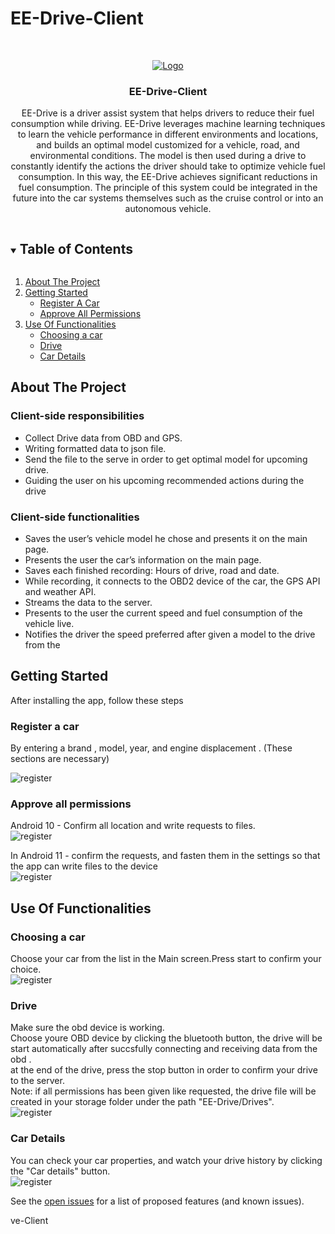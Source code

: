 # EE-Drive-Client

<!-- PROJECT LOGO -->
<br />
<p align="center">
  <a href="https://github.com/EE-Drive/EE-Drive-Client">
    <img src="images/logo.png" alt="Logo">
  </a>

  <h3 align="center">EE-Drive-Client</h3>

  <p align="center">
    EE-Drive is a driver assist system that helps drivers to reduce their fuel consumption while driving. EE-Drive leverages machine learning techniques to learn the vehicle performance in different environments and locations, and builds an optimal model customized for a vehicle, road, and environmental conditions. The model is then used during a drive to constantly identify the actions the driver should take to optimize vehicle fuel consumption. In this way, the EE-Drive achieves significant reductions in fuel consumption. The principle of this system could be integrated in the future into the car systems themselves such as the cruise control or into an autonomous vehicle.
    <br />
  </p>
</p>

<!-- TABLE OF CONTENTS -->
<details open="open">
  <summary><h2 style="display: inline-block">Table of Contents</h2></summary>
  <ol>
    <li>
      <a href="#about-the-project">About The Project</a>
    </li>
    <li>
      <a href="#getting-started">Getting Started</a>
      <ul>
        <li><a href="#register-a-car">Register A Car</a></li>
         <li><a href="#approve-all-permissions ">Approve All Permissions</a></li>
      </ul
    </li>
            <li>
      <a href="#use-of-functionalities">Use Of Functionalities</a>
                <ul>
        <li><a href="#choosing-a-car">Choosing a car</a></li>
         <li><a href="#drive ">Drive</a></li>
        <li><a href="#car-details">Car Details</a></li>
      </ul  
    </li>
  </ol>
</details>

<!-- ABOUT THE PROJECT -->

## About The Project

### Client-side responsibilities

- Collect Drive data from OBD and GPS.
- Writing formatted data to json file.
- Send the file to the serve in order to get optimal model for upcoming drive.
- Guiding the user on his upcoming recommended actions during the drive

### Client-side functionalities

- Saves the user’s vehicle model he chose and presents it on the main page.
- Presents the user the car’s information on the main page.
- Saves each finished recording: Hours of drive, road and date.
- While recording, it connects to the OBD2 device of the car, the GPS API and weather API.
- Streams the data to the server.
- Presents to the user the current speed and fuel consumption of the vehicle live.
- Notifies the driver the speed preferred after given a model to the drive from the 


<!-- GETTING STARTED -->

## Getting Started

After installing the app, follow these steps


### Register a car

By entering a brand , model, year, and engine displacement . (These sections are necessary)


 <img src="images/screenshot_Register.png" alt="register">


### Approve all permissions 

Android 10 - Confirm all location and write requests to files.<br>
    <img src="images/screenshot_permission_10.png" alt="register">

In Android 11 - confirm the requests, and fasten them in the settings so that the app can write files to the device<br>
 <img src="images/screenshot_permission_11.png" alt="register">


   ## Use Of Functionalities 
      
 ### Choosing a car
  Choose your car from the list in the Main screen.Press start to confirm your choice.<br>
   <img src="images/screenshot_choose.png" alt="register">
  
 ### Drive
Make sure the obd device is working.<br>
Choose youre OBD device by clicking the bluetooth button, the drive will be start automatically after succsfully connecting and receiving data from the obd .<br>
  at the end of the drive, press the stop button in order to confirm your drive to the server.<br>
  Note: if all permissions has been given like requested, the drive file will be created in your storage folder under the path "EE-Drive/Drives". <br>
   <img src="images/screenshot_drive.png" alt="register">

  
  ### Car Details
  You can check your car properties, and watch your drive history by clicking the "Car details" button.<br>
   <img src="images/screenshot_details.png" alt="register">

  


See the [open issues](https://github.com/EE-Drive/EE-Drive-Server/issues) for a list of proposed features (and known issues).


ve-Client
